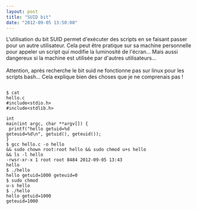 ```yaml
---
layout: post
title: "SUID bit"
date: "2012-09-05 13:50:00"
---
```

L'utilisation du bit SUID permet d'exécuter des scripts en se faisant passer pour un autre utilisateur. Cela peut être pratique sur sa machine personnelle pour appeler un script qui modifie la luminosité de l'écran... Mais aussi dangereux si la machine est utilisée par d'autres utilisateurs...<br/><br/>Attention, après recherche le bit suid ne fonctionne pas sur linux pour les scripts bash... Cela explique bien des choses que je ne comprenais pas !  <code><pre><br />$ cat hello.c<br />#include<stdio.h><br />#include<stdlib.h><br /><br />int main(int argc, char **argv[]) {<br />  printf("hello getuid=%d geteuid=%d\n", getuid(), geteuid());<br />}<br />$ gcc hello.c -o hello && sudo chown root:root hello && sudo chmod u+s hello && ls -l hello<br />-rwsr-xr-x 1 root root 8484 2012-09-05 13:43 hello<br />$ ./hello <br />hello getuid=1000 geteuid=0<br />$ sudo chmod u-s hello<br />$ ./hello <br />hello getuid=1000 geteuid=1000<br /></pre></code> 
